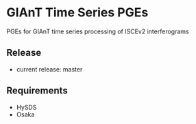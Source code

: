 # GIAnT Time Series PGEs
PGEs for GIAnT time series processing of ISCEv2 interferograms 

## Release
- current release: master

## Requirements
- HySDS
- Osaka
